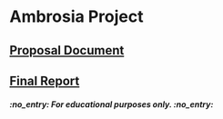 # Ambrosia Project 

<h2>
  <a href="Proposal document.pdf">Proposal Document</a>
</h2>

<h2>
  <a href="ITP2020_S2_05_G2.pdf">Final Report</a>
</h2>

<h5>
	:no_entry: For educational purposes only. :no_entry:
</h5>



